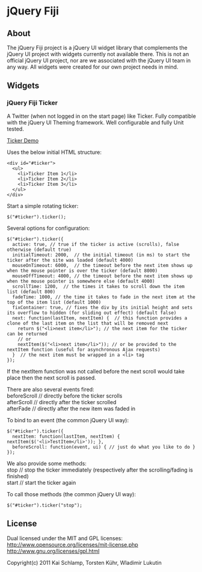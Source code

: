 # jQuery Fiji

## About

The jQuery Fiji project is a jQuery UI widget library that complements the jQuery UI project with widgets currently not available there.
This is not an official jQuery UI project, nor are we associated with the jQuery UI team in any way. All widgets were created for our own project needs in mind.

## Widgets

### jQuery Fiji Ticker

A Twitter (when not logged in on the start page) like Ticker.
Fully compatible with the jQuery UI Theming framework.
Well configurable and fully Unit tested.

[Ticker Demo](http://medihack.github.com/jquery-fiji/demos/ticker/ticker.html)

Uses the below initial HTML structure:

    <div id="#ticker">
      <ul>
        <li>Ticker Item 1</li>
        <li>Ticker Item 2</li>
        <li>Ticker Item 3</li>
      </ul>
    </div>

Start a simple rotating ticker:

    $("#ticker").ticker();

Several options for configuration:

    $("#ticker").ticker({
      active: true, // true if the ticker is active (scrolls), false otherwise (default true)
      initialTimeout: 2000,  // the initial timeout (in ms) to start the ticker after the site was loaded (default 4000)
      mouseOnTimeout: 6000,  // the timeout before the next item shows up when the mouse pointer is over the ticker (default 8000)
      mouseOffTimeout: 4000, // the timeout before the next item shows up when the mouse pointer is somewhere else (default 4000)
      scrollTime: 1200,  // the times it takes to scroll down the item list (default 800)
      fadeTime: 1000, // the time it takes to fade in the next item at the top of the item list (default 1000)
      fixContainer: true, // fixes the div by its initial height and sets its overflow to hidden (for sliding out effect) (default false)
      next: function(lastItem, nextItem) {  // this function provides a clone of the last item on the list that will be removed next
		return $("<li>next item</li>"); // the next item for the ticker can be returned
        // or
        nextItem($("<li>next item</li>")); // or be provided to the nextItem function (useful for asynchronous Ajax requests)
      }  // the next item must be wrapped in a <li> tag
    });

If the nextItem function was not called before the next scroll would take place then the next scroll is passed.

There are also several events fired:<br>
beforeScroll // directly before the ticker scrolls<br>
afterScroll // directly after the ticker scrolled<br>
afterFade // directly after the new item was faded in<br>

To bind to an event (the common jQuery UI way):

    $("#ticker").ticker({
      nextItem: function(lastItem, nextItem) { nextItem($('<li>TestItem</li>')); },
      beforeScroll: function(event, ui) { // just do what you like to do }
    });

We also provide some methods:<br>
stop // stop the ticker immediately (respectively after the scrolling/fading is finished)<br>
start // start the ticker again<br>

To call those methods (the common jQuery UI way):

    $("#ticker").ticker("stop");

## License

Dual licensed under the MIT and GPL licenses:
http://www.opensource.org/licenses/mit-license.php
http://www.gnu.org/licenses/gpl.html

Copyright(c) 2011 Kai Schlamp, Torsten Kühr, Wladimir Lukutin
